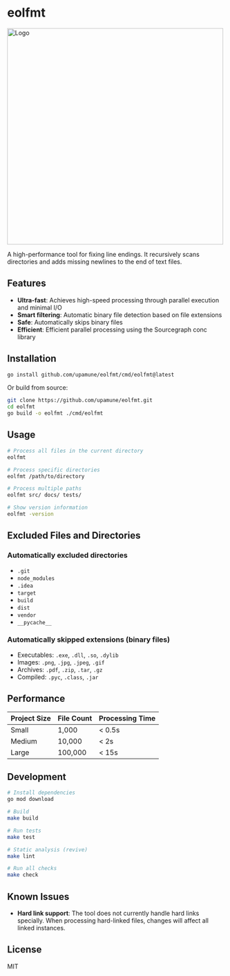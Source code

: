 # eolfmt

<img src="https://i.gyazo.com/1dfcfa8453af6b93202170afe2e63495.jpg" alt="Logo" width="500">


A high-performance tool for fixing line endings. It recursively scans directories and adds missing newlines to the end of text files.

## Features

- **Ultra-fast**: Achieves high-speed processing through parallel execution and minimal I/O
- **Smart filtering**: Automatic binary file detection based on file extensions
- **Safe**: Automatically skips binary files
- **Efficient**: Efficient parallel processing using the Sourcegraph conc library

## Installation

```bash
go install github.com/upamune/eolfmt/cmd/eolfmt@latest
```

Or build from source:

```bash
git clone https://github.com/upamune/eolfmt.git
cd eolfmt
go build -o eolfmt ./cmd/eolfmt
```

## Usage

```bash
# Process all files in the current directory
eolfmt

# Process specific directories
eolfmt /path/to/directory

# Process multiple paths
eolfmt src/ docs/ tests/

# Show version information
eolfmt -version
```

## Excluded Files and Directories

### Automatically excluded directories
- `.git`
- `node_modules`
- `.idea`
- `target`
- `build`
- `dist`
- `vendor`
- `__pycache__`

### Automatically skipped extensions (binary files)
- Executables: `.exe`, `.dll`, `.so`, `.dylib`
- Images: `.png`, `.jpg`, `.jpeg`, `.gif`
- Archives: `.pdf`, `.zip`, `.tar`, `.gz`
- Compiled: `.pyc`, `.class`, `.jar`

## Performance

| Project Size | File Count | Processing Time |
|--------------|------------|-----------------|
| Small        | 1,000      | < 0.5s          |
| Medium       | 10,000     | < 2s            |
| Large        | 100,000    | < 15s           |

## Development

```bash
# Install dependencies
go mod download

# Build
make build

# Run tests
make test

# Static analysis (revive)
make lint

# Run all checks
make check
```

## Known Issues

- **Hard link support**: The tool does not currently handle hard links specially. When processing hard-linked files, changes will affect all linked instances.

## License

MIT
